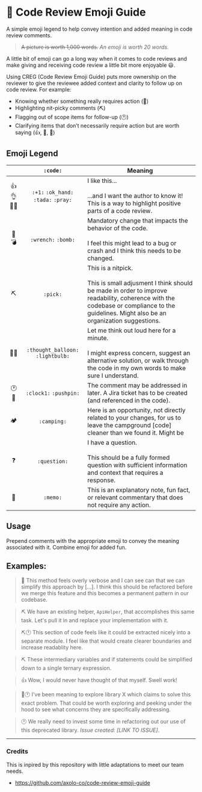 # 📘 Code Review Emoji Guide

A simple emoji legend to help convey intention and added meaning in code review comments.

> ~~A picture is worth 1,000 words.~~ _An emoji is worth 20 words._

A little bit of emoji can go a long way when it comes to code reviews and make giving and receiving code review a little bit more enjoyable 😃.

Using CREG (Code Review Emoji Guide) puts more ownership on the reviewer to give the reviewee added context and clarity to follow up on code review. 
For example:
* Knowing whether something really requires action (🔧)
* Highlighting nit-picky comments (⛏)
* Flagging out of scope items for follow-up (🕐) 
* Clarifying items that don’t necessarily require action but are worth saying (👍, 📝, 💭)

## Emoji Legend

| | `:code:` | Meaning |
| :-: | :-: | - |
| 👍👌🎉🙏 | `:+1:` `:ok_hand:` `:tada:` `:pray:` | I like this... <br /><br /> ...and I want the author to know it! This is a way to highlight positive parts of a code review. |
| 🔧💣 | `:wrench:` `:bomb:` | Mandatory change that impacts the behavior of the code. <br /><br /> I feel this might lead to a bug or crash and I think this needs to be changed. |
| ⛏ | `:pick:` | This is a nitpick. <br /><br /> This is small adjusment I think should be made in order to improve readability, coherence with the codebase or compliance to the guidelines. Might also be an organization suggestions. |
| 💭💡 | `:thought_balloon:` `:lightbulb:` | Let me think out loud here for a minute. <br /><br /> I might express concern, suggest an alternative solution, or walk through the code in my own words to make sure I understand. |
| 🕐📌 | `:clock1:` `:pushpin:` | The comment may be addressed in later. A Jira ticket has to be created (and referenced in the code). |
| 🏕 | `:camping:`  | Here is an opportunity, not directly related to your changes, for us to leave the campground [code] cleaner than we found it. Might be |
| ❓ | `:question:` | I have a question. <br /><br /> This should be a fully formed question with sufficient information and context that requires a response. |
| 📝 | `:memo:` | This is an explanatory note, fun fact, or relevant commentary that does not require any action. |

## Usage

Prepend comments with the appropriate emoji to convey the meaning associated with it. Combine emoji for added fun.

## Examples:

> 🔧 This method feels overly verbose and I can see can that we can simplify this approach by [...]. I think this should be refactored before we merge this feature and this becomes a permanent pattern in our codebase.

> ⛏ We have an existing helper, `ApiHelper`, that accomplishes this same task. Let's pull it in and replace your implementation with it.

> ⛏🕐 This section of code feels like it could be extracted nicely into a separate module. I feel like that would create clearer boundaries and increase readablity here.

> ⛏ These intermediary variables and if statements could be simplified down to a single ternary expression.

> 👍 Wow, I would never have thought of that myself. Swell work!

> 💭🕐 I've been meaning to explore library X which claims to solve this exact problem. That could be worth exploring and peeking under the hood to see what concerns they are specifically addressing.

> 🕐 We really need to invest some time in refactoring out our use of this deprecated library. _Issue created: [LINK TO ISSUE]_.

---

### Credits

This is inpired by this repository with little adaptations to meet our team needs.

* https://github.com/axolo-co/code-review-emoji-guide
